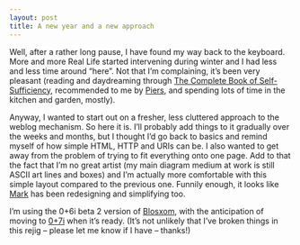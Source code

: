 ```yaml
---
layout: post
title: A new year and a new approach
---
```



Well, after a rather long pause, I have found my way back to the keyboard. More and more Real Life started intervening during winter and I had less and less time around “here”. Not that I’m complaining, it’s been very pleasant (reading and daydreaming through [The Complete Book of Self-Sufficiency](http://allconsuming.net/item.cgi?isbn=0571110959), recommended to me by [Piers](http://www.piersharding.com/), and spending lots of time in the kitchen and garden, mostly).

Anyway, I wanted to start out on a fresher, less cluttered approach to the weblog mechanism. So here it is. I’ll probably add things to it gradually over the weeks and months, but I thought I’d go back to basics and remind myself of how simple HTML, HTTP and URIs can be. I also wanted to get away from the problem of trying to fit everything onto one page. Add to that the fact that I’m no great artist (my main diagram medium at work is still ASCII art lines and boxes) and I’m actually more comfortable with this simple layout compared to the previous one. Funnily enough, it looks like [Mark](http://diveintomark.org/) has been redesigning and simplifying too.

I’m using the 0+6i beta 2 version of [Blosxom](http://www.raelity.org/apps/blosxom), with the anticipation of moving to [0+7i](http://www.raelity.org/archives/2003/01/19#blosxom_filename_flavour) when it’s ready. (It’s not unlikely that I’ve broken things in this rejig – please let me know if I have – thanks!)


